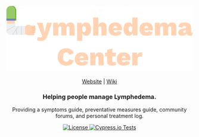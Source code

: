 <p align="center">
  <img src=".github/docs/lymphedema-center.png"/>
</p>
<p align="center">
  <a href="https://lymphedema-center.com">Website</a> |
  <a href="https://github.com/Lymphedema-Center/website/wiki">Wiki</a>
</p>

<h3 align="center">
  Helping people manage Lymphedema.
</h3>

<p align="center">
  Providing a symptoms guide, preventative measures guide, community forums, and personal treatment log.
</p>

<p align="center">
  <a href="https://github.com/Lymphedema-Center/website/blob/master/README.md">
    <img src="https://img.shields.io/badge/license-MIT-green.svg" alt="License" />
  </a>
  <a href="https://cypress.io">
    <img src="https://img.shields.io/badge/cypress.io-tests-green.svg?style=flat-square" alt="Cypress.io Tests" />
  </a>
</p>
